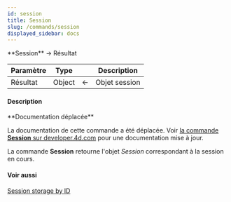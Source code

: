 ```yaml
---
id: session
title: Session
slug: /commands/session
displayed_sidebar: docs
---
```


<!--REF #_command_.Session.Syntax-->**Session**  -> Résultat<!-- END REF-->
<!--REF #_command_.Session.Params-->
| Paramètre | Type |  | Description |
| --- | --- | --- | --- |
| Résultat | Object | &larr; | Objet session |

<!-- END REF-->

#### Description 

<!--REF #_command_.Session.Summary-->**Documentation déplacée**

La documentation de cette commande a été déplacée.<!-- END REF--> Voir [la commande **Session** sur developer.4d.com](https://developer.4d.com/docs/fr/API/SessionClass/#session) pour une documentation mise à jour.

La commande **Session** retourne l'objet *Session* correspondant à la session en cours. 

#### Voir aussi 

  
  
[Session storage by ID](session-storage-by-id.md)  